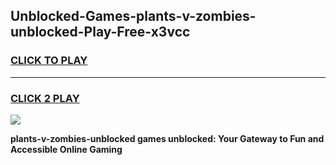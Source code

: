 
## Unblocked-Games-plants-v-zombies-unblocked-Play-Free-x3vcc
<h3>
<a href="https://premium76.site?title=plants-v-zombies-unblocked&ref=12A">CLICK TO PLAY</a></h3>
<hr>

<h3>
<a href="https://premium76.site?title=plants-v-zombies-unblocked&ref=12A">CLICK 2 PLAY</a>
  
</h3>

<a href="https://premium76.site?title=plants-v-zombies-unblocked&ref=12A"><img src="https://clearcache.store/games.png"></a>


**plants-v-zombies-unblocked games unblocked: Your Gateway to Fun and Accessible Online Gaming**

